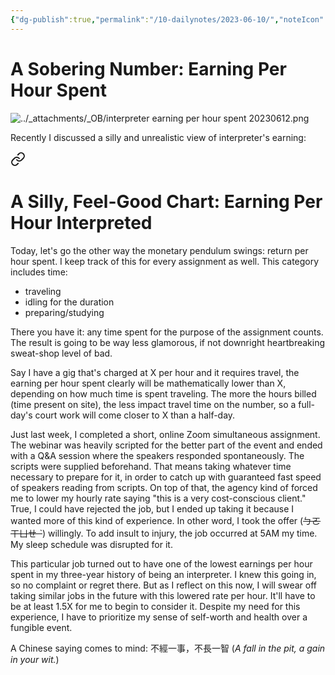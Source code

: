 ```yaml
---
{"dg-publish":true,"permalink":"/10-dailynotes/2023-06-10/","noteIcon":"2"}
---
```


# A Sobering Number: Earning Per Hour Spent

![../_attachments/_OB/interpreter earning per hour spent 20230612.png](/img/user/_attachments/_OB/interpreter%20earning%20per%20hour%20spent%2020230612.png)

Recently I discussed a silly and unrealistic view of interpreter's earning: 
<div class="transclusion internal-embed is-loaded"><a class="markdown-embed-link" href="/10-dailynotes/2023-05-31/#ab753c" aria-label="Open link"><svg xmlns="http://www.w3.org/2000/svg" width="24" height="24" viewBox="0 0 24 24" fill="none" stroke="currentColor" stroke-width="2" stroke-linecap="round" stroke-linejoin="round" class="svg-icon lucide-link"><path d="M10 13a5 5 0 0 0 7.54.54l3-3a5 5 0 0 0-7.07-7.07l-1.72 1.71"></path><path d="M14 11a5 5 0 0 0-7.54-.54l-3 3a5 5 0 0 0 7.07 7.07l1.71-1.71"></path></svg></a><div class="markdown-embed">



# A Silly, Feel-Good Chart: Earning Per Hour Interpreted

</div></div>

Today, let's go the other way the monetary pendulum swings: return per hour spent. I keep track of this for every assignment as well. This category includes time:
- traveling
- idling for the duration
- preparing/studying

There you have it: any time spent for the purpose of the assignment counts. The result is going to be way less glamorous, if not downright heartbreaking sweat-shop level of bad. 

Say I have a gig that's charged at X per hour and it requires travel, the earning per hour spent clearly will be mathematically lower than X, depending on how much time is spent traveling. The more the hours billed (time present on site), the less impact travel time on the number, so a full-day's court work will come closer to X than a half-day.

Just last week, I completed a short, online Zoom simultaneous assignment. The webinar was heavily scripted for the better part of the event and ended with a Q&A session where the speakers responded spontaneously. The scripts were supplied beforehand. That means taking whatever time necessary to prepare for it, in order to catch up with guaranteed fast speed of speakers reading from scripts. On top of that, the agency kind of forced me to lower my hourly rate saying "this is a very cost-conscious client." True, I could have rejected the job, but I ended up taking it because I wanted more of this kind of experience. In other word, I took the offer (~~ㄅㄛ  ㄒㄩㄝ ˋ~~) willingly. To add insult to injury, the job occurred at 5AM my time. My sleep schedule was disrupted for it.

This particular job turned out to have one of the lowest earnings per hour spent in my three-year history of being an interpreter. I knew this going in, so no complaint or regret there. But as I reflect on this now, I will swear off taking similar jobs in the future with this lowered rate per hour. It'll have to be at least 1.5X for me to begin to consider it. Despite my need for this experience, I have to prioritize my sense of self-worth and health over a fungible event.

A Chinese saying comes to mind: 不經一事，不長一智 (*A fall in the pit, a gain in your wit.*)